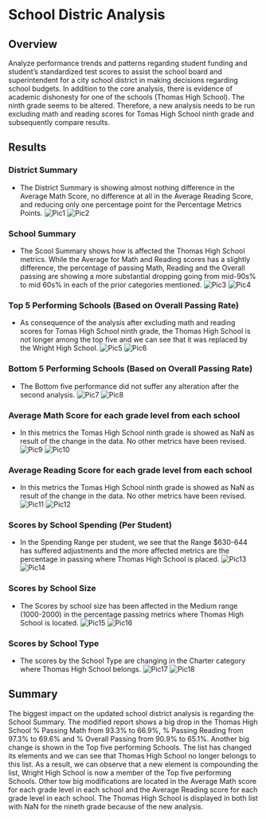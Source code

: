 # School Distric Analysis

## Overview
Analyze performance trends and patterns regarding student funding and student’s standardized test scores to assist the school board and superintendent for a city school district in making decisions regarding school budgets.
In addition to the core analysis, there is evidence of academic dishonesty for one of the schools (Thomas High School). The ninth grade seems to be altered. Therefore, a new analysis needs to be run excluding math and reading scores for Tomas High School ninth grade and subsequently compare results. 

## Results

###	District Summary

- The District Summary is showing almost nothing difference in the Average Math Score, no difference at all in the Average Reading Score, and reducing only one percentage point for the Percentage Metrics Points.
![Pic1](Resources/District_Summ_Before.png)
![Pic2](Resources/District_Summ_After.png)

###	School Summary

- The Scool Summary shows how is affected the Thomas High School metrics. While the Average for Math and Reading scores has a slightly difference, the percentage of passing Math, Reading and the Overall passing are showing a more substantial dropping going from mid-90s% to mid 60s% in each of the prior categories mentioned.
![Pic3](Resources/School_Summ_Before.png)
![Pic4](Resources/School_Summ_After.png)

###	Top 5 Performing Schools (Based on Overall Passing Rate)

- As consequence of the analysis after excluding math and reading scores for Tomas High School ninth grade, the Thomas High School is not longer among the top five and we can see that it was replaced by the Wright High School.
![Pic5](Resources/Top5_Before.png)
![Pic6](Resources/Top5_After.png)

###	Bottom 5 Performing Schools (Based on Overall Passing Rate)

- The Bottom five performance did not suffer any alteration after the second analysis. 
![Pic7](Resources/Bottom5_Before.png)
![Pic8](Resources/Bottom5_After.png)

###	Average Math Score for each grade level from each school

- In this metrics the Tomas High School ninth grade is showed as NaN as result of the change in the data. No other metrics have been revised.
![Pic9](Resources/Av_Math_Level_Before.png)
![Pic10](Resources/Av_Math_Level_After.png)

###	Average Reading Score for each grade level from each school

- In this metrics the Tomas High School ninth grade is showed as NaN as result of the change in the data. No other metrics have been revised.
![Pic11](Resources/Av_Read_Level_Before.png)
![Pic12](Resources/Av_Read_Level_After.png)

###	Scores by School Spending (Per Student)

- In the Spending Range per student, we see that the Range $630-644 has suffered adjustments and the more affected metrics are the percentage in passing where Thomas High School is placed. 
![Pic13](Resources/SchoolSpending_Before.png)
![Pic14](Resources/SchoolSpending_After.png)
 
###	Scores by School Size

- The Scores by school size has been affected in the Medium range (1000-2000) in the percentage passing metrics where Thomas High School is located. 
![Pic15](Resources/SchoolSize_Before.png)
![Pic16](Resources/SchoolSize_After.png)

###	Scores by School Type

- The scores by the School Type are changing in the Charter category where Thomas High School belongs. 
![Pic17](Resources/SchoolType_Before.png)
![Pic18](Resources/SchoolType_After.png)

## Summary

The biggest impact on the updated school district analysis is regarding the School Summary. The modified report shows a big drop in the Thomas High School % Passing Math from 93.3% to 66.9%, % Passing Reading from 97.3% to 69.6% and % Overall Passing from 90.9% to 65.1%.
Another big change is shown in the Top five performing Schools. The list has changed its elements and we can see that Thomas High School no longer belongs to this list. As a result, we can observe that a new element is compounding the list, Wright High School is now a member of the Top five performing Schools.
Other tow big modifications are located in the Average Math score for each grade level in each school and the Average Reading score for each grade level in each school. The Thomas High School is displayed in both list with NaN for the nineth grade because of the new analysis.
